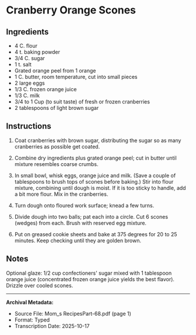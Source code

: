# Cranberry Orange Scones

## Ingredients

- 4 C. flour
- 4 t. baking powder
- 3/4 C. sugar
- 1 t. salt
- Grated orange peel from 1 orange
- 1 C. butter, room temperature, cut into small pieces
- 2 large eggs
- 1/3 C. frozen orange juice
- 1/3 C. milk
- 3/4 to 1 Cup (to suit taste) of fresh or frozen cranberries
- 2 tablespoons of light brown sugar

## Instructions

1. Coat cranberries with brown sugar, distributing the sugar so as many cranberries as possible get coated.

2. Combine dry ingredients plus grated orange peel; cut in butter until mixture resembles coarse crumbs.

3. In small bowl, whisk eggs, orange juice and milk. (Save a couple of tablespoons to brush tops of scones before baking.) Stir into flour mixture, combining until dough is moist. If it is too sticky to handle, add a bit more flour. Mix in the cranberries.

4. Turn dough onto floured work surface; knead a few turns.

5. Divide dough into two balls; pat each into a circle. Cut 6 scones (wedges) from each. Brush with reserved egg mixture.

6. Put on greased cookie sheets and bake at 375 degrees for 20 to 25 minutes. Keep checking until they are golden brown.

## Notes

Optional glaze: 1/2 cup confectioners' sugar mixed with 1 tablespoon orange juice (concentrated frozen orange juice yields the best flavor). Drizzle over cooled scones.

---

**Archival Metadata:**
- Source File: Mom_s RecipesPart-68.pdf (page 1)
- Format: Typed
- Transcription Date: 2025-10-17
